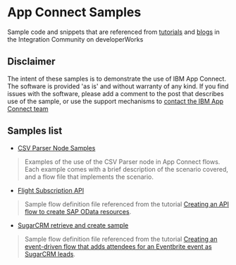 # App Connect Samples

Sample code and snippets that are referenced from [tutorials](https://developer.ibm.com/integration/docs/app-connect/tutorials-for-ibm-app-connect/) and [blogs](https://developer.ibm.com/integration/blog/tag/app_connect/) in the Integration Community on developerWorks

## Disclaimer
The intent of these samples is to demonstrate the use of IBM App Connect.  The software is provided 'as is' and without warranty of any kind.  If you find issues with the software, please add a comment to the post that describes use of the sample, or use the support mechanisms to [contact the IBM App Connect team](https://developer.ibm.com/integration/support-ibm-integration/#tabappconnect)

## Samples list

* [CSV Parser Node Samples](https://github.com/ot4i/app-connect-samples/tree/master/csv-samples)
> Examples of the use of the CSV Parser node in App Connect flows. Each example comes with a brief description of the scenario covered, and a flow file that implements the scenario.

* [Flight Subscription API](https://github.com/ot4i/app-connect-samples/tree/master/Flight%20Subscription%20API)
> Sample flow definition file referenced from the tutorial [Creating an API flow to create SAP OData resources](https://developer.ibm.com/integration/docs/app-connect/how-to-guides-for-apps/how-to-use-ibm-app-connect-with-sap/create-api-flow-create-sap-odata-resources/).

* [SugarCRM retrieve and create sample](https://github.com/ot4i/app-connect-samples/tree/master/eventbrite-sugarcrm)
> Sample flow definition file referenced from the tutorial [Creating an event-driven flow that adds attendees for an Eventbrite event as SugarCRM leads](https://developer.ibm.com/integration/docs/app-connect/tutorials-for-ibm-app-connect/creating-event-driven-flow-adds-attendees-eventbrite-event-sugarcrm-leads/).

